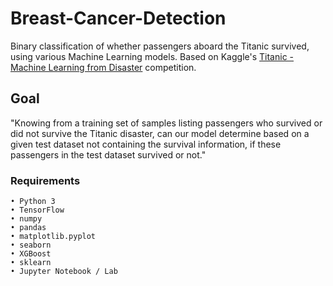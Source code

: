 # Breast-Cancer-Detection
Binary classification of whether passengers aboard the Titanic survived, using various Machine Learning models. Based on Kaggle's [Titanic - Machine Learning from Disaster](https://www.kaggle.com/competitions/titanic/overview/description) competition.

## Goal

"Knowing from a training set of samples listing passengers who survived or did not survive the Titanic disaster, can our model determine based on a given test dataset not containing the survival information, if these passengers in the test dataset survived or not."

### Requirements 
    • Python 3
    • TensorFlow
    • numpy
    • pandas
    • matplotlib.pyplot
    • seaborn
    • XGBoost
    • sklearn
    • Jupyter Notebook / Lab    

